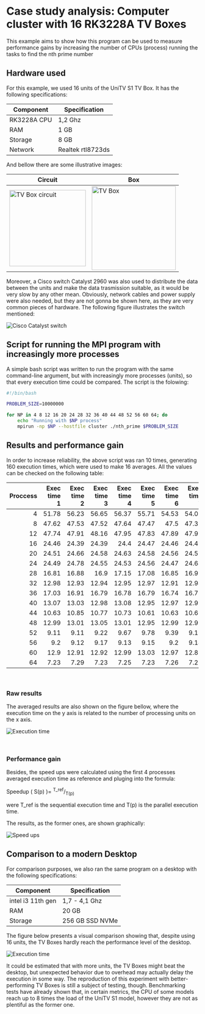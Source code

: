 # Case study analysis: Computer cluster with 16 RK3228A TV Boxes

This example aims to show how this program can be used to measure performance gains
by increasing the number of CPUs (process) running the tasks to find the nth prime number

## Hardware used

For this example, we used 16 units of the UniTV S1 TV Box. It has the following specifications:

Component   | Specification
------------|-------------------
RK3228A CPU |       1,2 Ghz
RAM         |       1 GB
Storage     |       8 GB
Network     | Realtek rtl8723ds

And bellow there are some illustrative images:

|Circuit      | Box        |
|-------------|------------|
| <img src=".assets/unitvs1-placa.png" alt="TV Box circuit" width="200"> | <img src=".assets/unitvs1-box.png" alt="TV Box" width="220">|

Moreover, a Cisco switch Catalyst 2960 was also used to distribute the data between the units and
make the data trasmission suitable, as it would be very slow by any other mean. Obviously, network
cables and power supply were also needed, but they are not gonna be shown here, as they are very
common pieces of hardware. The following figure illustrates the switch mentioned:

![Cisco Catalyst switch](.assets/CiscoCatalyst.png)

## Script for running the MPI program with increasingly more processes

A simple bash script was written to run the program with the same command-line argument, but with increasingly
more processes (units), so that every execution time could be compared. The script is the folowing:

```bash
#!/bin/bash

PROBLEM_SIZE=10000000

for NP in 4 8 12 16 20 24 28 32 36 40 44 48 52 56 60 64; do
    echo "Running with $NP process"
    mpirun -np $NP --hostfile cluster ./nth_prime $PROBLEM_SIZE
```

## Results and performance gain

In order to increase reliability, the above script was ran 10 times, generating 160 execution times, which were used to make 16 averages. All the values can be checked on the following table:

|   Proccess |   Exec time 1 |   Exec time 2 |   Exec time 3 |   Exec time 4 |   Exec time 5 |   Exec time 6 |   Exec time 7 |   Exec time 8 |   Exec time 9 |   Exec time 10 |
|------------:|-------------:|-------------:|-------------:|-------------:|-------------:|-------------:|-------------:|-------------:|-------------:|--------------:|
|           4 |        51.78 |        56.23 |        56.65 |        56.37 |        55.71 |        54.53 |        54.09 |        49.19 |        47.71 |         47.64 |
|           8 |        47.62 |        47.53 |        47.52 |        47.64 |        47.47 |        47.5  |        47.33 |        45.83 |        38.93 |         31.97 |
|          12 |        47.74 |        47.91 |        48.16 |        47.95 |        47.83 |        47.89 |        47.95 |        47.73 |        39.75 |         31.39 |
|          16 |        24.46 |        24.39 |        24.39 |        24.4  |        24.47 |        24.46 |        24.46 |        24.49 |        22.9  |         17.48 |
|          20 |        24.51 |        24.66 |        24.58 |        24.63 |        24.58 |        24.56 |        24.55 |        24.53 |        22.53 |         16.74 |
|          24 |        24.49 |        24.78 |        24.55 |        24.53 |        24.56 |        24.47 |        24.64 |        24.54 |        23.92 |         16.92 |
|          28 |        16.81 |        16.88 |        16.9  |        17.15 |        17.08 |        16.85 |        16.99 |        17.18 |        15.71 |         11.83 |
|          32 |        12.98 |        12.93 |        12.94 |        12.95 |        12.97 |        12.91 |        12.94 |        12.59 |        11.86 |          9.77 |
|          36 |        17.03 |        16.91 |        16.79 |        16.78 |        16.79 |        16.74 |        16.79 |        16.76 |        16.44 |         11.91 |
|          40 |        13.07 |        13.03 |        12.98 |        13.08 |        12.95 |        12.97 |        12.95 |        12.95 |        11.54 |          9.48 |
|          44 |        10.63 |        10.85 |        10.77 |        10.73 |        10.61 |        10.63 |        10.66 |        10.64 |         9.67 |          8.33 |
|          48 |        12.99 |        13.01 |        13.05 |        13.01 |        12.95 |        12.99 |        12.97 |        12.96 |        12.94 |          9.58 |
|          52 |         9.11 |         9.11 |         9.22 |         9.67 |         9.78 |         9.39 |         9.11 |         9.44 |         8.11 |          7.49 |
|          56 |         9.2  |         9.12 |         9.17 |         9.13 |         9.15 |         9.2  |         9.14 |         9.14 |         9.14 |          6.95 |
|          60 |        12.9  |        12.91 |        12.92 |        12.99 |        13.03 |        12.97 |        12.89 |        12.92 |        11.52 |          8.76 |
|          64 |         7.23 |         7.29 |         7.23 |         7.25 |         7.23 |         7.26 |         7.27 |         7.26 |         6.63 |          6.17 |

<br>

### Raw results

The averaged results are also shown on the figure bellow, where the execution time on the y axis is related to the number of processing units on the x axis.

![Execution time](.assets/nth_prime_graph.png)

<br>

### Performance gain

Besides, the speed ups were calculated using the first 4 processes averaged execution time as reference and pluging into the formula:

<span> Speedup ( S(p) )= <sup>T_ref</sup>/<sub>T(p)</sub></span>

were T_ref is the sequential execution time and T(p) is the parallel execution time.

The results, as the former ones, are shown graphically:

![Speed ups](.assets/speed_up_nth_prime.png)

## Comparison to a modern Desktop

For comparison purposes, we also ran the same program on a desktop with the following specifications:

Component         | Specification
------------------|-------------------
intel i3 11th gen |   1,7 - 4,1 Ghz
RAM               |     20 GB
Storage           |  256 GB SSD NVMe

The figure below presents a visual comparison showing that, despite using 16 units, the TV Boxes hardly reach the performance level of the desktop.

![Execution time](.assets/comparison_nth_prime.png)

It could be estimated that with more units, the TV Boxes might beat the desktop, but unexpected behavior due to overhead may actually delay the execution in some way. The reproduction of this experiment with better-performing TV Boxes is still a subject of testing, though. Benchmarking tests have already shown that, in certain metrics, the CPU of some models reach up to 8 times the load of the UniTV S1 model, however they are not as plentiful as the former one.
